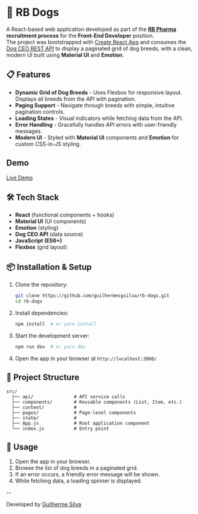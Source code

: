# 🐶 RB Dogs

A React-based web application developed as part of the **[RB Pharma](https://www.linkedin.com/company/rb-pharma/) recruitment process** for the **Front-End Developer** position.  
The project was bootstrapped with [Create React App](https://github.com/facebook/create-react-app) and consumes the [Dog CEO REST API](https://dog.ceo/api/breeds/list/all) to display a paginated grid of dog breeds, with a clean, modern UI built using **Material UI** and **Emotion**.

## 📋 Features

- **Dynamic Grid of Dog Breeds** - Uses Flexbox for responsive layout. Displays all breeds from the API with pagination.
- **Paging Support** - Navigate through breeds with simple, intuitive pagination controls.
- **Loading States** - Visual indicators while fetching data from the API.
- **Error Handling** - Gracefully handles API errors with user-friendly messages.
- **Modern UI** - Styled with **Material UI** components and **Emotion** for custom CSS-in-JS styling.

## Demo

[Live Demo](https://guilhermesgsilva.github.io/rb-dogs/)

## 🛠️ Tech Stack

- **React** (functional components + hooks)
- **Material UI** (UI components)
- **Emotion** (styling)
- **Dog CEO API** (data source)
- **JavaScript (ES6+)**
- **Flexbox** (grid layout)

## 📦 Installation & Setup

1. Clone the repository:
   ```sh
   git clone https://github.com/guilhermesgsilva/rb-dogs.git
   cd rb-dogs
   ```

2. Install dependencies:
   ```sh
   npm install  # or yarn install
   ```

3. Start the development server:
   ```sh
   npm run dev  # or yarn dev
   ```

4. Open the app in your browser at `http://localhost:3000/`

## 📂 Project Structure

```
src/
  ├── api/               # API service calls
  ├── components/        # Reusable components (List, Item, etc.)
  ├── context/           # 
  ├── pages/             # Page-level components
  ├── state/             # 
  ├── App.js             # Root application component
  └── index.js           # Entry point
```

## 🚀 Usage

1. Open the app in your browser.
2. Browse the list of dog breeds in a paginated grid.
3. If an error occurs, a friendly error message will be shown.
4. While fetching data, a loading spinner is displayed.

--

Developed by [Guilherme Silva](https://github.com/guilhermesgsilva)
